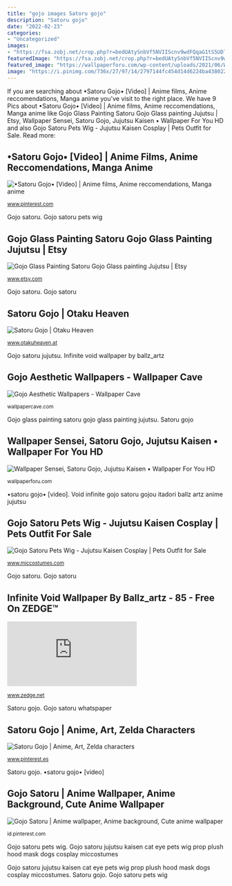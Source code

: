 ```yaml
---
title: "gojo images Satoru gojo"
description: "Satoru gojo"
date: "2022-02-23"
categories:
- "Uncategorized"
images:
- "https://fsa.zobj.net/crop.php?r=bedUAtySnbVf5NVIIScnv9wdFQqaG1tS5UDl6-c3NgWiPodT1uzyivl0nD5p3kKoI4b8TIocBDHcLbtJ5ScUi2EDzGr14s1reEGCRb2d6LXHlQ9UFCmhhRf4ewpYYHwBrlFJMPSL24lKlgSQ"
featuredImage: "https://fsa.zobj.net/crop.php?r=bedUAtySnbVf5NVIIScnv9wdFQqaG1tS5UDl6-c3NgWiPodT1uzyivl0nD5p3kKoI4b8TIocBDHcLbtJ5ScUi2EDzGr14s1reEGCRb2d6LXHlQ9UFCmhhRf4ewpYYHwBrlFJMPSL24lKlgSQ"
featured_image: "https://wallpaperforu.com/wp-content/uploads/2021/06/Wallpaper-Sensei-Satoru-Gojo-Jujutsu-Kaisen-Jujutsukais492048x1152.jpg"
image: "https://i.pinimg.com/736x/27/97/14/2797144fc454d14d6224ba43802222b1.jpg"
---
```


If you are searching about •Satoru Gojo• [Video] | Anime films, Anime reccomendations, Manga anime you've visit to the right place. We have 9 Pics about •Satoru Gojo• [Video] | Anime films, Anime reccomendations, Manga anime like Gojo Glass Painting Satoru Gojo Glass painting Jujutsu | Etsy, Wallpaper Sensei, Satoru Gojo, Jujutsu Kaisen • Wallpaper For You HD and also Gojo Satoru Pets Wig - Jujutsu Kaisen Cosplay | Pets Outfit for Sale. Read more:

## •Satoru Gojo• [Video] | Anime Films, Anime Reccomendations, Manga Anime

![•Satoru Gojo• [Video] | Anime films, Anime reccomendations, Manga anime](https://i.pinimg.com/736x/1d/0a/61/1d0a619687ddb1aecf9f261de17b7ea2.jpg "Gojo aesthetic wallpapers")

<small>www.pinterest.com</small>

Gojo satoru. Gojo satoru pets wig

## Gojo Glass Painting Satoru Gojo Glass Painting Jujutsu | Etsy

![Gojo Glass Painting Satoru Gojo Glass painting Jujutsu | Etsy](https://i.etsystatic.com/18194606/r/il/e3551f/2946335746/il_1588xN.2946335746_q3lz.jpg "Gojo satoru")

<small>www.etsy.com</small>

Gojo satoru. Gojo satoru

## Satoru Gojo | Otaku Heaven

![Satoru Gojo | Otaku Heaven](https://www.otakuheaven.at/wp-content/uploads/2020/12/x_gsc12331_e.jpg "Wallpaper sensei, satoru gojo, jujutsu kaisen • wallpaper for you hd")

<small>www.otakuheaven.at</small>

Gojo satoru jujutsu. Infinite void wallpaper by ballz_artz

## Gojo Aesthetic Wallpapers - Wallpaper Cave

![Gojo Aesthetic Wallpapers - Wallpaper Cave](https://wallpapercave.com/wp/wp8556050.jpg "Void infinite gojo satoru gojou itadori ballz artz anime jujutsu")

<small>wallpapercave.com</small>

Gojo glass painting satoru gojo glass painting jujutsu. Satoru gojo

## Wallpaper Sensei, Satoru Gojo, Jujutsu Kaisen • Wallpaper For You HD

![Wallpaper Sensei, Satoru Gojo, Jujutsu Kaisen • Wallpaper For You HD](https://wallpaperforu.com/wp-content/uploads/2021/06/Wallpaper-Sensei-Satoru-Gojo-Jujutsu-Kaisen-Jujutsukais492048x1152.jpg "Gojo satoru")

<small>wallpaperforu.com</small>

•satoru gojo• [video]. Void infinite gojo satoru gojou itadori ballz artz anime jujutsu

## Gojo Satoru Pets Wig - Jujutsu Kaisen Cosplay | Pets Outfit For Sale

![Gojo Satoru Pets Wig - Jujutsu Kaisen Cosplay | Pets Outfit for Sale](https://www.miccostumes.com/images/path-products/image-PJK101GS.jpg/&amp;width=456&amp;height=668 "Gojo satoru whatspaper")

<small>www.miccostumes.com</small>

Gojo satoru. Gojo satoru

## Infinite Void Wallpaper By Ballz_artz - 85 - Free On ZEDGE™

![Infinite Void wallpaper by Ballz_artz - 85 - Free on ZEDGE™](https://fsa.zobj.net/crop.php?r=bedUAtySnbVf5NVIIScnv9wdFQqaG1tS5UDl6-c3NgWiPodT1uzyivl0nD5p3kKoI4b8TIocBDHcLbtJ5ScUi2EDzGr14s1reEGCRb2d6LXHlQ9UFCmhhRf4ewpYYHwBrlFJMPSL24lKlgSQ "Gojo satoru jujutsu kaisen gojou gojousatoru haikyuu fushiguro megumi")

<small>www.zedge.net</small>

Satoru gojo. Gojo satoru whatspaper

## Satoru Gojo | Anime, Art, Zelda Characters

![Satoru Gojo | Anime, Art, Zelda characters](https://i.pinimg.com/736x/27/97/14/2797144fc454d14d6224ba43802222b1.jpg "Satoru gojo")

<small>www.pinterest.es</small>

Satoru gojo. •satoru gojo• [video]

## Gojo Satoru | Anime Wallpaper, Anime Background, Cute Anime Wallpaper

![Gojo Satoru | Anime wallpaper, Anime background, Cute anime wallpaper](https://i.pinimg.com/736x/03/30/de/0330de84bbfed9ad49c72dfe48d72a83.jpg "Gojo satoru")

<small>id.pinterest.com</small>

Gojo satoru pets wig. Gojo satoru jujutsu kaisen cat eye pets wig prop plush hood mask dogs cosplay miccostumes

Gojo satoru jujutsu kaisen cat eye pets wig prop plush hood mask dogs cosplay miccostumes. Satoru gojo. Gojo satoru pets wig
